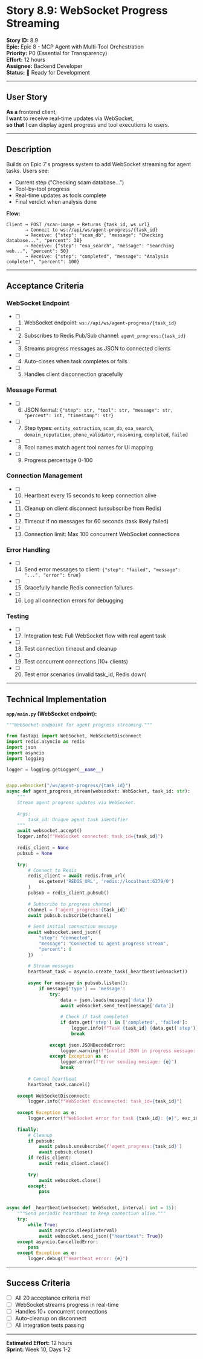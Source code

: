 # Story 8.9: WebSocket Progress Streaming

**Story ID:** 8.9  
**Epic:** Epic 8 - MCP Agent with Multi-Tool Orchestration  
**Priority:** P0 (Essential for Transparency)  
**Effort:** 12 hours  
**Assignee:** Backend Developer  
**Status:** 📝 Ready for Development

---

## User Story

**As a** frontend client,  
**I want** to receive real-time updates via WebSocket,  
**so that** I can display agent progress and tool executions to users.

---

## Description

Builds on Epic 7's progress system to add WebSocket streaming for agent tasks. Users see:
- Current step ("Checking scam database...")
- Tool-by-tool progress
- Real-time updates as tools complete
- Final verdict when analysis done

**Flow:**
```
Client → POST /scan-image → Returns {task_id, ws_url}
       → Connect to ws://api/ws/agent-progress/{task_id}
       → Receive: {"step": "scam_db", "message": "Checking database...", "percent": 30}
       → Receive: {"step": "exa_search", "message": "Searching web...", "percent": 50}
       → Receive: {"step": "completed", "message": "Analysis complete!", "percent": 100}
```

---

## Acceptance Criteria

### WebSocket Endpoint
- [ ] 1. WebSocket endpoint: `ws://api/ws/agent-progress/{task_id}`
- [ ] 2. Subscribes to Redis Pub/Sub channel: `agent_progress:{task_id}`
- [ ] 3. Streams progress messages as JSON to connected clients
- [ ] 4. Auto-closes when task completes or fails
- [ ] 5. Handles client disconnection gracefully

### Message Format
- [ ] 6. JSON format: `{"step": str, "tool": str, "message": str, "percent": int, "timestamp": str}`
- [ ] 7. Step types: `entity_extraction`, `scam_db`, `exa_search`, `domain_reputation`, `phone_validator`, `reasoning`, `completed`, `failed`
- [ ] 8. Tool names match agent tool names for UI mapping
- [ ] 9. Progress percentage 0-100

### Connection Management
- [ ] 10. Heartbeat every 15 seconds to keep connection alive
- [ ] 11. Cleanup on client disconnect (unsubscribe from Redis)
- [ ] 12. Timeout if no messages for 60 seconds (task likely failed)
- [ ] 13. Connection limit: Max 100 concurrent WebSocket connections

### Error Handling
- [ ] 14. Send error messages to client: `{"step": "failed", "message": "...", "error": true}`
- [ ] 15. Gracefully handle Redis connection failures
- [ ] 16. Log all connection errors for debugging

### Testing
- [ ] 17. Integration test: Full WebSocket flow with real agent task
- [ ] 18. Test connection timeout and cleanup
- [ ] 19. Test concurrent connections (10+ clients)
- [ ] 20. Test error scenarios (invalid task_id, Redis down)

---

## Technical Implementation

**`app/main.py` (WebSocket endpoint):**

```python
"""WebSocket endpoint for agent progress streaming."""

from fastapi import WebSocket, WebSocketDisconnect
import redis.asyncio as redis
import json
import asyncio
import logging

logger = logging.getLogger(__name__)


@app.websocket("/ws/agent-progress/{task_id}")
async def agent_progress_stream(websocket: WebSocket, task_id: str):
    """
    Stream agent progress updates via WebSocket.
    
    Args:
        task_id: Unique agent task identifier
    """
    await websocket.accept()
    logger.info(f"WebSocket connected: task_id={task_id}")
    
    redis_client = None
    pubsub = None
    
    try:
        # Connect to Redis
        redis_client = await redis.from_url(
            os.getenv('REDIS_URL', 'redis://localhost:6379/0')
        )
        pubsub = redis_client.pubsub()
        
        # Subscribe to progress channel
        channel = f'agent_progress:{task_id}'
        await pubsub.subscribe(channel)
        
        # Send initial connection message
        await websocket.send_json({
            "step": "connected",
            "message": "Connected to agent progress stream",
            "percent": 0
        })
        
        # Stream messages
        heartbeat_task = asyncio.create_task(_heartbeat(websocket))
        
        async for message in pubsub.listen():
            if message['type'] == 'message':
                try:
                    data = json.loads(message['data'])
                    await websocket.send_text(message['data'])
                    
                    # Check if task completed
                    if data.get('step') in ['completed', 'failed']:
                        logger.info(f"Task {task_id} {data.get('step')}, closing WebSocket")
                        break
                
                except json.JSONDecodeError:
                    logger.warning(f"Invalid JSON in progress message: {message['data']}")
                except Exception as e:
                    logger.error(f"Error sending message: {e}")
                    break
        
        # Cancel heartbeat
        heartbeat_task.cancel()
        
    except WebSocketDisconnect:
        logger.info(f"WebSocket disconnected: task_id={task_id}")
    
    except Exception as e:
        logger.error(f"WebSocket error for task {task_id}: {e}", exc_info=True)
    
    finally:
        # Cleanup
        if pubsub:
            await pubsub.unsubscribe(f'agent_progress:{task_id}')
            await pubsub.close()
        if redis_client:
            await redis_client.close()
        
        try:
            await websocket.close()
        except:
            pass


async def _heartbeat(websocket: WebSocket, interval: int = 15):
    """Send periodic heartbeat to keep connection alive."""
    try:
        while True:
            await asyncio.sleep(interval)
            await websocket.send_json({"heartbeat": True})
    except asyncio.CancelledError:
        pass
    except Exception as e:
        logger.debug(f"Heartbeat error: {e}")
```

---

## Success Criteria

- [ ] All 20 acceptance criteria met
- [ ] WebSocket streams progress in real-time
- [ ] Handles 10+ concurrent connections
- [ ] Auto-cleanup on disconnect
- [ ] All integration tests passing

---

**Estimated Effort:** 12 hours  
**Sprint:** Week 10, Days 1-2

